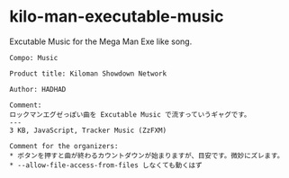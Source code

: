 # kilo-man-executable-music

Excutable Music for the Mega Man Exe like song.

```
Compo: Music

Product title: Kiloman Showdown Network

Author: HADHAD

Comment:
ロックマンエグゼっぽい曲を Excutable Music で流すっていうギャグです。
---
3 KB, JavaScript, Tracker Music (ZzFXM)

Comment for the organizers:
* ボタンを押すと曲が終わるカウントダウンが始まりますが、目安です。微妙にズレます。
* --allow-file-access-from-files しなくても動くはず
```
